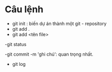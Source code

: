 # Câu lệnh
- git init : biến dự án thành một git - repository
- git add . 
- git add <tên file>

-git status

-git commit -m 'ghi chú': quan trọng nhất.

- git log